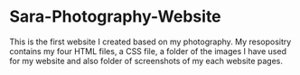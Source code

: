 # Sara-Photography-Website
This is the first website I created based on my photography. 
My resopositry contains my four HTML files, a CSS file, a folder of the images I have used for my website and also folder of screenshots of my each website pages. 
